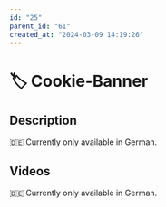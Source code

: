 ```yaml
---
id: "25"
parent_id: "61"
created_at: "2024-03-09 14:19:26"
---
```


# 🏷️ Cookie-Banner

## Description

🇩🇪 Currently only available in German.

## Videos

🇩🇪 Currently only available in German.
